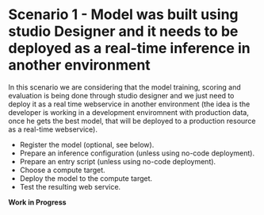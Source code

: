# Scenario 1 - Model was built using studio Designer and it needs to be deployed as a real-time inference in another environment

In this scenario we are considering that the model training, scoring and evaluation is being done through studio designer and we just need to deploy it as a real time webservice in another environment (the idea is the developer is working in a development enviromnent with production data, once he gets the best model, that will be deployed to a production resource as a real-time webservice).

* Register the model (optional, see below).
* Prepare an inference configuration (unless using no-code deployment).
* Prepare an entry script (unless using no-code deployment).
* Choose a compute target.
* Deploy the model to the compute target.
* Test the resulting web service.

**Work in Progress** 
